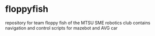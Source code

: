 # floppyfish
repository for team floppy fish of the MTSU SME robotics club
contains navigation and control scripts for mazebot and AVG car
